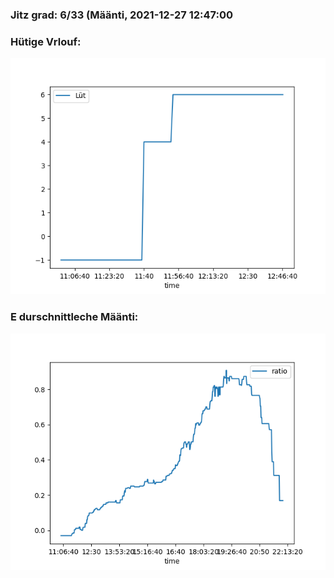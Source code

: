 ### Jitz grad: 6/33 (Määnti, 2021-12-27 12:47:00

### Hütige Vrlouf:
![Graph](Today.png)

### E durschnittleche Määnti:
![Graph](Määnti.png)